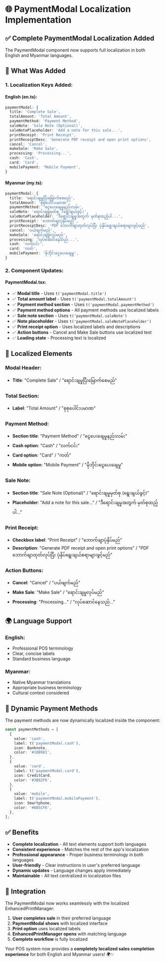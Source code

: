 # 🌐 PaymentModal Localization Implementation

## ✅ **Complete PaymentModal Localization Added**

The PaymentModal component now supports full localization in both English and Myanmar languages.

## 🔧 **What Was Added**

### **1. Localization Keys Added:**

#### **English (en.ts):**

```typescript
paymentModal: {
  title: 'Complete Sale',
  totalAmount: 'Total Amount',
  paymentMethod: 'Payment Method',
  saleNote: 'Sale Note (Optional)',
  saleNotePlaceholder: 'Add a note for this sale...',
  printReceipt: 'Print Receipt',
  printReceiptDesc: 'Generate PDF receipt and open print options',
  cancel: 'Cancel',
  makeSale: 'Make Sale',
  processing: 'Processing...',
  cash: 'Cash',
  card: 'Card',
  mobilePayment: 'Mobile Payment',
}
```

#### **Myanmar (my.ts):**

```typescript
paymentModal: {
  title: 'ရောင်းချမှုပြီးမြောက်စေမည်',
  totalAmount: 'စုစုပေါင်းပမာဏ',
  paymentMethod: 'ငွေပေးချေမှုနည်းလမ်း',
  saleNote: 'ရောင်းချမှုမှတ်စု (ရွေးချယ်ခွင့်)',
  saleNotePlaceholder: 'ဒီရောင်းချမှုအတွက် မှတ်စုထည့်ပါ...',
  printReceipt: 'ဘောက်ချာပုံနှိပ်မည်',
  printReceiptDesc: 'PDF ဘောက်ချာထုတ်လုပ်ပြီး ပုံနှိပ်ရွေးချယ်စရာများဖွင့်မည်',
  cancel: 'ပယ်ဖျက်မည်',
  makeSale: 'ရောင်းချမှုလုပ်မည်',
  processing: 'လုပ်ဆောင်နေသည်...',
  cash: 'လက်ငင်း',
  card: 'ကတ်',
  mobilePayment: 'မိုဘိုင်းငွေပေးချေမှု',
}
```

### **2. Component Updates:**

#### **PaymentModal.tsx:**

- ✅ **Modal title** - Uses `t('paymentModal.title')`
- ✅ **Total amount label** - Uses `t('paymentModal.totalAmount')`
- ✅ **Payment method section** - Uses `t('paymentModal.paymentMethod')`
- ✅ **Payment method options** - All payment methods use localized labels
- ✅ **Sale note section** - Uses `t('paymentModal.saleNote')`
- ✅ **Note placeholder** - Uses `t('paymentModal.saleNotePlaceholder')`
- ✅ **Print receipt option** - Uses localized labels and descriptions
- ✅ **Action buttons** - Cancel and Make Sale buttons use localized text
- ✅ **Loading state** - Processing text is localized

## 🎯 **Localized Elements**

### **Modal Header:**

- **Title**: "Complete Sale" / "ရောင်းချမှုပြီးမြောက်စေမည်"

### **Total Section:**

- **Label**: "Total Amount" / "စုစုပေါင်းပမာဏ"

### **Payment Method:**

- **Section title**: "Payment Method" / "ငွေပေးချေမှုနည်းလမ်း"
- **Cash option**: "Cash" / "လက်ငင်း"
- **Card option**: "Card" / "ကတ်"
- **Mobile option**: "Mobile Payment" / "မိုဘိုင်းငွေပေးချေမှု"

### **Sale Note:**

- **Section title**: "Sale Note (Optional)" / "ရောင်းချမှုမှတ်စု (ရွေးချယ်ခွင့်)"
- **Placeholder**: "Add a note for this sale..." / "ဒီရောင်းချမှုအတွက် မှတ်စုထည့်ပါ..."

### **Print Receipt:**

- **Checkbox label**: "Print Receipt" / "ဘောက်ချာပုံနှိပ်မည်"
- **Description**: "Generate PDF receipt and open print options" / "PDF ဘောက်ချာထုတ်လုပ်ပြီး ပုံနှိပ်ရွေးချယ်စရာများဖွင့်မည်"

### **Action Buttons:**

- **Cancel**: "Cancel" / "ပယ်ဖျက်မည်"
- **Make Sale**: "Make Sale" / "ရောင်းချမှုလုပ်မည်"
- **Processing**: "Processing..." / "လုပ်ဆောင်နေသည်..."

## 🌍 **Language Support**

### **English:**

- Professional POS terminology
- Clear, concise labels
- Standard business language

### **Myanmar:**

- Native Myanmar translations
- Appropriate business terminology
- Cultural context considered

## 🔧 **Dynamic Payment Methods**

The payment methods are now dynamically localized inside the component:

```typescript
const paymentMethods = [
  {
    value: 'cash',
    label: t('paymentModal.cash'),
    icon: Banknote,
    color: '#10B981',
  },
  {
    value: 'card',
    label: t('paymentModal.card'),
    icon: CreditCard,
    color: '#3B82F6',
  },
  {
    value: 'mobile',
    label: t('paymentModal.mobilePayment'),
    icon: Smartphone,
    color: '#8B5CF6',
  },
];
```

## ✅ **Benefits**

- **Complete localization** - All text elements support both languages
- **Consistent experience** - Matches the rest of the app's localization
- **Professional appearance** - Proper business terminology in both languages
- **User-friendly** - Clear instructions in user's preferred language
- **Dynamic updates** - Language changes apply immediately
- **Maintainable** - All text centralized in localization files

## 🎉 **Integration**

The PaymentModal now works seamlessly with the localized EnhancedPrintManager:

1. **User completes sale** in their preferred language
2. **PaymentModal shows** with localized interface
3. **Print option** uses localized labels
4. **EnhancedPrintManager opens** with matching language
5. **Complete workflow** is fully localized

Your POS system now provides a **completely localized sales completion experience** for both English and Myanmar users! 🌍✨
